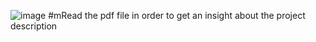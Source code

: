 ![image](https://user-images.githubusercontent.com/86990997/193451971-a2b26343-fff3-4aeb-9d11-2f8a36f1d4c2.png)
#mRead the pdf file in order to get an insight about the project description
